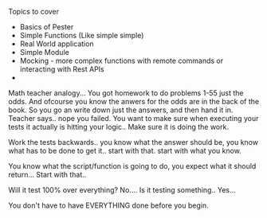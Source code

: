 Topics to cover

- Basics of Pester
- Simple Functions (Like simple simple)
- Real World application
- Simple Module
- Mocking - more complex functions with remote commands or interacting with Rest APIs
- 


Math teacher analogy... You got homework to do problems 1-55 just the odds.  And ofcourse you know the anwers
for the odds are in the back of the book.  So you go an write down just the answers, and then hand
it in.  Teacher says.. nope you failed.  You want to make sure when executing your tests
it actually is hitting your logic.. Make sure it is doing the work.

Work the tests backwards.. you know what the answer should be, you know what has to be done to get it..
start with that.  start with what you know.

You know what the script/function is going to do, you expect what it should return... Start with that..

Will it test 100% over everything?  No....  Is it testing something.. Yes...

You don't have to have EVERYTHING done before you begin.

